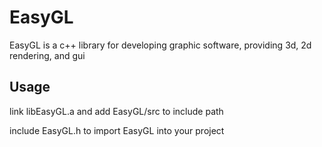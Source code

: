 # EasyGL

EasyGL is a c++ library for developing graphic software, providing 3d, 2d rendering, and gui 

## Usage

link libEasyGL.a and add EasyGL/src to include path

include EasyGL.h to import EasyGL into your project